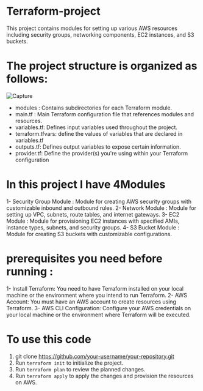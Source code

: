 # Terraform-project
This project contains modules for setting up various AWS resources including security groups, networking components, EC2 instances, and S3 buckets.
# The project structure is organized as follows:
![Capture](https://github.com/rana854/Terraform-project/assets/132678372/7a1ce94c-7022-47f4-ba02-b13dd703c138)                                                                                     
- modules  : Contains subdirectories for each Terraform module.
- main.tf : Main Terraform configuration file that references modules and resources.
- variables.tf: Defines input variables used throughout the project.
- terraform.tfvars: define the values of variables that are declared in variables.tf
- outputs.tf: Defines output variables to expose certain information.
- provider.tf: Define the provider(s) you're using within your Terraform configuration
  
# In this project I have 4Modules
1-	Security Group Module :
               Module for creating AWS security groups with customizable inbound and outbound rules.
2-	Network Module :
               Module for setting up VPC, subnets, route tables, and internet gateways.
3-	 EC2 Module :
               Module for provisioning EC2 instances with specified AMIs, instance types, subnets, 
                and security  groups.
4-	S3 Bucket Module :
                Module for creating S3 buckets with customizable configurations.
# prerequisites you need before running  :
1-	Install Terraform: You need to have Terraform installed on your local machine or the environment where you intend to run Terraform. 
2-	AWS Account: You must have an AWS account to create resources using Terraform. 
3-	AWS CLI Configuration: Configure your AWS credentials on your local machine or the environment where Terraform will be executed.
# To use this code
1. git clone https://github.com/your-username/your-repository.git
2. Run `terraform init` to initialize the project. 
3. Run `terraform plan` to review the planned changes.
4. Run `terraform apply` to apply the changes and provision the resources on AWS.




